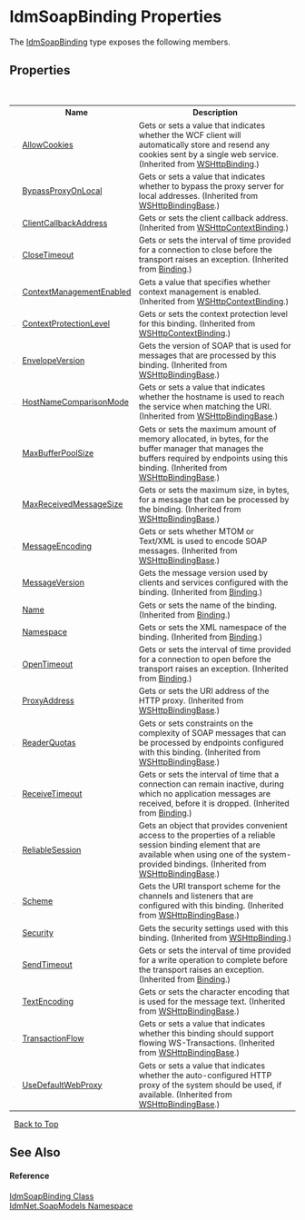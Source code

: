# IdmSoapBinding Properties
 

The <a href="T_IdmNet_SoapModels_IdmSoapBinding">IdmSoapBinding</a> type exposes the following members.


## Properties
&nbsp;<table><tr><th></th><th>Name</th><th>Description</th></tr><tr><td>![Public property](media/pubproperty.gif "Public property")</td><td><a href="http://msdn2.microsoft.com/en-us/library/aa344817" target="_blank">AllowCookies</a></td><td>
Gets or sets a value that indicates whether the WCF client will automatically store and resend any cookies sent by a single web service.
 (Inherited from <a href="http://msdn2.microsoft.com/en-us/library/ms586935" target="_blank">WSHttpBinding</a>.)</td></tr><tr><td>![Public property](media/pubproperty.gif "Public property")</td><td><a href="http://msdn2.microsoft.com/en-us/library/ms554554" target="_blank">BypassProxyOnLocal</a></td><td>
Gets or sets a value that indicates whether to bypass the proxy server for local addresses.
 (Inherited from <a href="http://msdn2.microsoft.com/en-us/library/ms586936" target="_blank">WSHttpBindingBase</a>.)</td></tr><tr><td>![Public property](media/pubproperty.gif "Public property")</td><td><a href="http://msdn2.microsoft.com/en-us/library/dd575315" target="_blank">ClientCallbackAddress</a></td><td>
Gets or sets the client callback address.
 (Inherited from <a href="http://msdn2.microsoft.com/en-us/library/bb347282" target="_blank">WSHttpContextBinding</a>.)</td></tr><tr><td>![Public property](media/pubproperty.gif "Public property")</td><td><a href="http://msdn2.microsoft.com/en-us/library/ms405601" target="_blank">CloseTimeout</a></td><td>
Gets or sets the interval of time provided for a connection to close before the transport raises an exception.
 (Inherited from <a href="http://msdn2.microsoft.com/en-us/library/ms405791" target="_blank">Binding</a>.)</td></tr><tr><td>![Public property](media/pubproperty.gif "Public property")</td><td><a href="http://msdn2.microsoft.com/en-us/library/dd642280" target="_blank">ContextManagementEnabled</a></td><td>
Gets a value that specifies whether context management is enabled.
 (Inherited from <a href="http://msdn2.microsoft.com/en-us/library/bb347282" target="_blank">WSHttpContextBinding</a>.)</td></tr><tr><td>![Public property](media/pubproperty.gif "Public property")</td><td><a href="http://msdn2.microsoft.com/en-us/library/bb301454" target="_blank">ContextProtectionLevel</a></td><td>
Gets or sets the context protection level for this binding.
 (Inherited from <a href="http://msdn2.microsoft.com/en-us/library/bb347282" target="_blank">WSHttpContextBinding</a>.)</td></tr><tr><td>![Public property](media/pubproperty.gif "Public property")</td><td><a href="http://msdn2.microsoft.com/en-us/library/ms554556" target="_blank">EnvelopeVersion</a></td><td>
Gets the version of SOAP that is used for messages that are processed by this binding.
 (Inherited from <a href="http://msdn2.microsoft.com/en-us/library/ms586936" target="_blank">WSHttpBindingBase</a>.)</td></tr><tr><td>![Public property](media/pubproperty.gif "Public property")</td><td><a href="http://msdn2.microsoft.com/en-us/library/ms586286" target="_blank">HostNameComparisonMode</a></td><td>
Gets or sets a value that indicates whether the hostname is used to reach the service when matching the URI.
 (Inherited from <a href="http://msdn2.microsoft.com/en-us/library/ms586936" target="_blank">WSHttpBindingBase</a>.)</td></tr><tr><td>![Public property](media/pubproperty.gif "Public property")</td><td><a href="http://msdn2.microsoft.com/en-us/library/ms586287" target="_blank">MaxBufferPoolSize</a></td><td>
Gets or sets the maximum amount of memory allocated, in bytes, for the buffer manager that manages the buffers required by endpoints using this binding.
 (Inherited from <a href="http://msdn2.microsoft.com/en-us/library/ms586936" target="_blank">WSHttpBindingBase</a>.)</td></tr><tr><td>![Public property](media/pubproperty.gif "Public property")</td><td><a href="http://msdn2.microsoft.com/en-us/library/ms586288" target="_blank">MaxReceivedMessageSize</a></td><td>
Gets or sets the maximum size, in bytes, for a message that can be processed by the binding.
 (Inherited from <a href="http://msdn2.microsoft.com/en-us/library/ms586936" target="_blank">WSHttpBindingBase</a>.)</td></tr><tr><td>![Public property](media/pubproperty.gif "Public property")</td><td><a href="http://msdn2.microsoft.com/en-us/library/ms586289" target="_blank">MessageEncoding</a></td><td>
Gets or sets whether MTOM or Text/XML is used to encode SOAP messages.
 (Inherited from <a href="http://msdn2.microsoft.com/en-us/library/ms586936" target="_blank">WSHttpBindingBase</a>.)</td></tr><tr><td>![Public property](media/pubproperty.gif "Public property")</td><td><a href="http://msdn2.microsoft.com/en-us/library/aa345270" target="_blank">MessageVersion</a></td><td>
Gets the message version used by clients and services configured with the binding.
 (Inherited from <a href="http://msdn2.microsoft.com/en-us/library/ms405791" target="_blank">Binding</a>.)</td></tr><tr><td>![Public property](media/pubproperty.gif "Public property")</td><td><a href="http://msdn2.microsoft.com/en-us/library/ms405602" target="_blank">Name</a></td><td>
Gets or sets the name of the binding.
 (Inherited from <a href="http://msdn2.microsoft.com/en-us/library/ms405791" target="_blank">Binding</a>.)</td></tr><tr><td>![Public property](media/pubproperty.gif "Public property")</td><td><a href="http://msdn2.microsoft.com/en-us/library/ms405603" target="_blank">Namespace</a></td><td>
Gets or sets the XML namespace of the binding.
 (Inherited from <a href="http://msdn2.microsoft.com/en-us/library/ms405791" target="_blank">Binding</a>.)</td></tr><tr><td>![Public property](media/pubproperty.gif "Public property")</td><td><a href="http://msdn2.microsoft.com/en-us/library/ms405604" target="_blank">OpenTimeout</a></td><td>
Gets or sets the interval of time provided for a connection to open before the transport raises an exception.
 (Inherited from <a href="http://msdn2.microsoft.com/en-us/library/ms405791" target="_blank">Binding</a>.)</td></tr><tr><td>![Public property](media/pubproperty.gif "Public property")</td><td><a href="http://msdn2.microsoft.com/en-us/library/ms586290" target="_blank">ProxyAddress</a></td><td>
Gets or sets the URI address of the HTTP proxy.
 (Inherited from <a href="http://msdn2.microsoft.com/en-us/library/ms586936" target="_blank">WSHttpBindingBase</a>.)</td></tr><tr><td>![Public property](media/pubproperty.gif "Public property")</td><td><a href="http://msdn2.microsoft.com/en-us/library/ms586291" target="_blank">ReaderQuotas</a></td><td>
Gets or sets constraints on the complexity of SOAP messages that can be processed by endpoints configured with this binding.
 (Inherited from <a href="http://msdn2.microsoft.com/en-us/library/ms586936" target="_blank">WSHttpBindingBase</a>.)</td></tr><tr><td>![Public property](media/pubproperty.gif "Public property")</td><td><a href="http://msdn2.microsoft.com/en-us/library/ms405605" target="_blank">ReceiveTimeout</a></td><td>
Gets or sets the interval of time that a connection can remain inactive, during which no application messages are received, before it is dropped.
 (Inherited from <a href="http://msdn2.microsoft.com/en-us/library/ms405791" target="_blank">Binding</a>.)</td></tr><tr><td>![Public property](media/pubproperty.gif "Public property")</td><td><a href="http://msdn2.microsoft.com/en-us/library/ms586292" target="_blank">ReliableSession</a></td><td>
Gets an object that provides convenient access to the properties of a reliable session binding element that are available when using one of the system-provided bindings.
 (Inherited from <a href="http://msdn2.microsoft.com/en-us/library/ms586936" target="_blank">WSHttpBindingBase</a>.)</td></tr><tr><td>![Public property](media/pubproperty.gif "Public property")</td><td><a href="http://msdn2.microsoft.com/en-us/library/ms586293" target="_blank">Scheme</a></td><td>
Gets the URI transport scheme for the channels and listeners that are configured with this binding.
 (Inherited from <a href="http://msdn2.microsoft.com/en-us/library/ms586936" target="_blank">WSHttpBindingBase</a>.)</td></tr><tr><td>![Public property](media/pubproperty.gif "Public property")</td><td><a href="http://msdn2.microsoft.com/en-us/library/ms586301" target="_blank">Security</a></td><td>
Gets the security settings used with this binding.
 (Inherited from <a href="http://msdn2.microsoft.com/en-us/library/ms586935" target="_blank">WSHttpBinding</a>.)</td></tr><tr><td>![Public property](media/pubproperty.gif "Public property")</td><td><a href="http://msdn2.microsoft.com/en-us/library/ms405607" target="_blank">SendTimeout</a></td><td>
Gets or sets the interval of time provided for a write operation to complete before the transport raises an exception.
 (Inherited from <a href="http://msdn2.microsoft.com/en-us/library/ms405791" target="_blank">Binding</a>.)</td></tr><tr><td>![Public property](media/pubproperty.gif "Public property")</td><td><a href="http://msdn2.microsoft.com/en-us/library/ms586298" target="_blank">TextEncoding</a></td><td>
Gets or sets the character encoding that is used for the message text.
 (Inherited from <a href="http://msdn2.microsoft.com/en-us/library/ms586936" target="_blank">WSHttpBindingBase</a>.)</td></tr><tr><td>![Public property](media/pubproperty.gif "Public property")</td><td><a href="http://msdn2.microsoft.com/en-us/library/ms586299" target="_blank">TransactionFlow</a></td><td>
Gets or sets a value that indicates whether this binding should support flowing WS-Transactions.
 (Inherited from <a href="http://msdn2.microsoft.com/en-us/library/ms586936" target="_blank">WSHttpBindingBase</a>.)</td></tr><tr><td>![Public property](media/pubproperty.gif "Public property")</td><td><a href="http://msdn2.microsoft.com/en-us/library/ms586300" target="_blank">UseDefaultWebProxy</a></td><td>
Gets or sets a value that indicates whether the auto-configured HTTP proxy of the system should be used, if available.
 (Inherited from <a href="http://msdn2.microsoft.com/en-us/library/ms586936" target="_blank">WSHttpBindingBase</a>.)</td></tr></table>&nbsp;
<a href="#idmsoapbinding-properties">Back to Top</a>

## See Also


#### Reference
<a href="T_IdmNet_SoapModels_IdmSoapBinding">IdmSoapBinding Class</a><br /><a href="N_IdmNet_SoapModels">IdmNet.SoapModels Namespace</a><br />